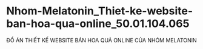 # Nhom-Melatonin_Thiet-ke-website-ban-hoa-qua-online_50.01.104.065
ĐỒ ÁN THIẾT KẾ WEBSITE BÁN HOA QUẢ ONLINE CỦA NHÓM MELATONIN
